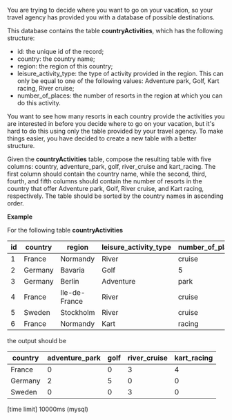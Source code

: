 You are trying to decide where you want to go on your vacation, so your travel agency has provided you with a database of possible destinations.

This database contains the table __countryActivities__, which has the following structure:

* id: the unique id of the record;
* country: the country name;
* region: the region of this country;
* leisure_activity_type: the type of activity provided in the region. This can only be equal to one of the following values: Adventure park, Golf, Kart racing, River cruise;
* number_of_places: the number of resorts in the region at which you can do this activity.

You want to see how many resorts in each country provide the activities you are interested in before you decide where to go on your vacation, but it's hard to do this using only the table provided by your travel agency. To make things easier, you have decided to create a new table with a better structure.

Given the __countryActivities__ table, compose the resulting table with five columns: country, adventure_park, golf, river_cruise and kart_racing. The first column should contain the country name, while the second, third, fourth, and fifth columns should contain the number of resorts in the country that offer Adventure park, Golf, River cruise, and Kart racing, respectively. The table should be sorted by the country names in ascending order.

__Example__

For the following table __countryActivities__

|id|	country	|region	|leisure_activity_type|	number_of_places|
|---|---|---|---|---|
|1|	France	|Normandy	|River| cruise|	2|
|2|	Germany	|Bavaria	|Golf|	5|
|3|	Germany	|Berlin	|Adventure| park|	2|
|4|	France	|Ile-de-France	|River |cruise|	1|
|5|	Sweden|	Stockholm	|River |cruise|	3|
|6|	France|	Normandy	|Kart| racing	|4|

the output should be

|country|	adventure_park|	golf|	river_cruise|	kart_racing|
|---|---|---|---|---|
|France|	0|	0|	3|	4|
|Germany|	2|	5|	0|	0|
|Sweden|	0|	0|	3|	0|

[time limit] 10000ms (mysql)
